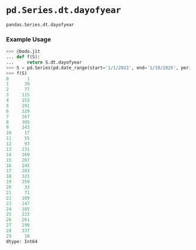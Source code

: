 # `pd.Series.dt.dayofyear`

`pandas.Series.dt.dayofyear`

### Example Usage

``` py
>>> @bodo.jit
... def f(S):
...     return S.dt.dayofyear
>>> S = pd.Series(pd.date_range(start='1/1/2022', end='1/10/2025', periods=30))
>>> f(S)
0       1
1      39
2      77
3     115
4     153
5     191
6     229
7     267
8     305
9     343
10     17
11     55
12     93
13    131
14    169
15    207
16    245
17    283
18    321
19    359
20     33
21     71
22    109
23    147
24    185
25    223
26    261
27    299
28    337
29     10
dtype: Int64
```

